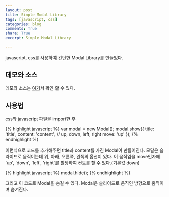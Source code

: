 ```yaml
---
layout: post
title: Simple Modal Library
tags: [javascript, css]
categories: blog
comments: True
share: True
excerpt: Simple Modal Library

---
```


javascript, css를 사용하여 간단한 Modal Library를 만들었다.

## 데모와 소스
데모와 소스는 [여기](http://runnable.com/VKFzYOaRlXBPdYiC/simple-modal-example-for-jquery-and-javascript)서 확인 할 수 있다.

## 사용법
css와 javascript 파일을 import한 후

{% highlight javascript %}
var modal = new Modal();
modal.show({
    title: 'title',
    content: 'content',
    // up, down, left, right
    move: 'up'
});
{% endhighlight %}

이런식으로 코드를 추가해주면 title과 content를 가진 Modal이 만들어진다. 모달은 슬라이드로 움직이는데 위, 아래, 오른쪽, 왼쪽의 옵션이 있다. 이 움직임을 move인자에 'up', 'down', 'left', 'right'를 할당하여 컨트롤 할 수 있다.(기본값 down)


{% highlight javascript %}
modal.hide();
{% endhighlight %}

그리고 이 코드로 Modal을 숨길 수 있다. Modal은 슬라이드로 움직인 방향으로 움직이며 숨겨진다.

